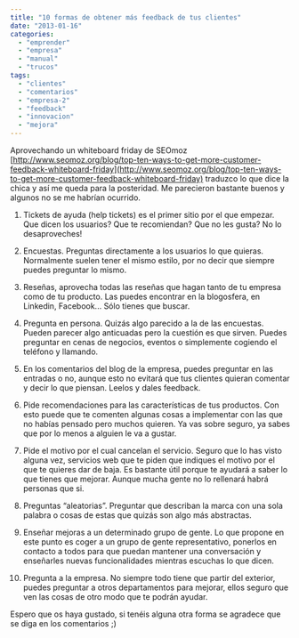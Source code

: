 ```yaml
---
title: "10 formas de obtener más feedback de tus clientes"
date: "2013-01-16"
categories: 
  - "emprender"
  - "empresa"
  - "manual"
  - "trucos"
tags: 
  - "clientes"
  - "comentarios"
  - "empresa-2"
  - "feedback"
  - "innovacion"
  - "mejora"
---
```


Aprovechando un whiteboard friday de SEOmoz [http://www.seomoz.org/blog/top-ten-ways-to-get-more-customer-feedback-whiteboard-friday](http://www.seomoz.org/blog/top-ten-ways-to-get-more-customer-feedback-whiteboard-friday) traduzco lo que dice la chica y así me queda para la posteridad. Me parecieron bastante buenos y algunos no se me habrían ocurrido.

1. Tickets de ayuda (help tickets) es el primer sitio por el que empezar. Que dicen los usuarios? Que te recomiendan? Que no les gusta? No lo desaproveches!
    
2. Encuestas. Preguntas directamente a los usuarios lo que quieras. Normalmente suelen tener el mismo estilo, por no decir que siempre puedes preguntar lo mismo.
    
3. Reseñas, aprovecha todas las reseñas que hagan tanto de tu empresa como de tu producto. Las puedes encontrar en la blogosfera, en Linkedin, Facebook... Sólo tienes que buscar.
    
4. Pregunta en persona. Quizás algo parecido a la de las encuestas. Pueden parecer algo anticuadas pero la cuestión es que sirven. Puedes preguntar en cenas de negocios, eventos o simplemente cogiendo el teléfono y llamando.
    
5. En los comentarios del blog de la empresa, puedes preguntar en las entradas o no, aunque esto no evitará que tus clientes quieran comentar y decir lo que piensan. Leelos y dales feedback.
    
6. Pide recomendaciones para las características de tus productos. Con esto puede que te comenten algunas cosas a implementar con las que no habías pensado pero muchos quieren. Ya vas sobre seguro, ya sabes que por lo menos a alguien le va a gustar.
    
7. Pide el motivo por el cual cancelan el servicio. Seguro que lo has visto alguna vez, servicios web que te piden que indiques el motivo por el que te quieres dar de baja. Es bastante útil porque te ayudará a saber lo que tienes que mejorar. Aunque mucha gente no lo rellenará habrá personas que si.
    
8. Preguntas “aleatorias”. Preguntar que describan la marca con una sola palabra o cosas de estas que quizás son algo más abstractas.
    
9. Enseñar mejoras a un determinado grupo de gente. Lo que propone en este punto es coger a un grupo de gente representativo, ponerlos en contacto a todos para que puedan mantener una conversación y enseñarles nuevas funcionalidades mientras escuchas lo que dicen.
    
10. Pregunta a la empresa. No siempre todo tiene que partir del exterior, puedes preguntar a otros departamentos para mejorar, ellos seguro que ven las cosas de otro modo que te podrán ayudar.
    

Espero que os haya gustado, si tenéis alguna otra forma se agradece que se diga en los comentarios ;)
